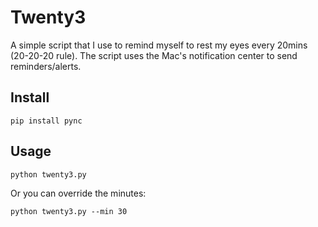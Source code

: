 # Twenty3
A simple script that I use to remind myself to rest my eyes every 20mins (20-20-20 rule). The script uses the Mac's notification center to send reminders/alerts.

## Install
    pip install pync

## Usage
    python twenty3.py

Or you can override the minutes:
    
    python twenty3.py --min 30
